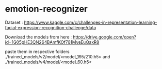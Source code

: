 # emotion-recognizer

Dataset :
https://www.kaggle.com/c/challenges-in-representation-learning-facial-expression-recognition-challenge/data

Download the models from here : https://drive.google.com/open?id=1G05pHE3QN264BAmfKOf761MveEuQaxR8

paste them in respective folders
./trained_models/v2/model/<model_195/210.h5> and ./trained_models/v4/model/<model_60.h5>

